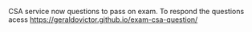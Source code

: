 CSA service now questions to pass on exam. To respond the questions acess https://geraldovictor.github.io/exam-csa-question/

